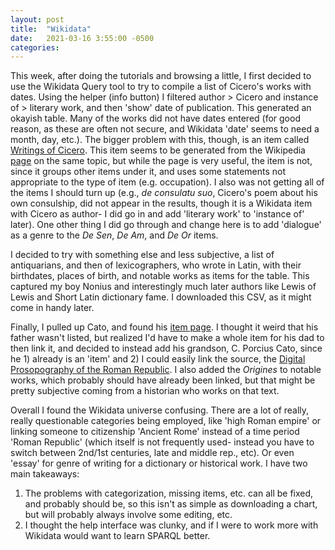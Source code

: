 ```yaml
---
layout: post
title:  "Wikidata"
date:   2021-03-16 3:55:00 -0500
categories: 
---
```


This week, after doing the tutorials and browsing a little, I first decided to use the Wikidata Query tool to try to compile a list of Cicero's works with dates. Using the helper (info button) I filtered author > Cicero and instance of > literary work, and then 'show' date of publication. This generated an okayish table. Many of the works did not have dates entered (for good reason, as these are often not secure, and Wikidata 'date' seems to need a month, day, etc.). The bigger problem with this, though, is an item called [Writings of Cicero](https://www.wikidata.org/wiki/Q3594159). This item seems to be generated from the Wikipedia [page](https://en.wikipedia.org/wiki/Writings_of_Cicero) on the same topic, but while the page is very useful, the item is not, since it groups other items under it, and uses some statements not appropriate to the type of item (e.g. occupation). I also was not getting all of the items I should turn up (e.g., *de consulatu suo*, Cicero's poem about his own consulship, did not appear in the results, though it is a Wikidata item with Cicero as author- I did go in and add 'literary work' to 'instance of' later). One other thing I did go through and change here is to add 'dialogue' as a genre to the *De Sen*, *De Am*, and *De Or* items. 

I decided to try with something else and less subjective, a list of antiquarians, and then of lexicographers, who wrote in Latin, with their birthdates, places of birth, and notable works as items for the table. This captured my boy Nonius and interestingly much later authors like Lewis of Lewis and Short Latin dictionary fame. I downloaded this CSV, as it might come in handy later.

Finally, I pulled up Cato, and found his [item page](https://www.wikidata.org/wiki/Q180081). I thought it weird that his father wasn't listed, but realized I'd have to make a whole item for his dad to then link it, and decided to instead add his grandson, C. Porcius Cato, since he 1) already is an 'item' and 2) I could easily link the source, the [Digital Prosopography of the Roman Republic](https://romanrepublic.ac.uk/). I also added the *Origines* to notable works, which probably should have already been linked, but that might be pretty subjective coming from a historian who works on that text.

Overall I found the Wikidata universe confusing. There are a lot of really, really questionable categories being employed, like 'high Roman empire' or linking someone to citizenship 'Ancient Rome' instead of a time period 'Roman Republic' (which itself is not frequently used- instead you have to switch between 2nd/1st centuries, late and middle rep., etc). Or even 'essay' for genre of writing for a dictionary or historical work. I have two main takeaways:

1. The problems with categorization, missing items, etc. can all be fixed, and probably should be, so this isn't as simple as downloading a chart, but will probably always involve some editing, etc.
2. I thought the help interface was clunky, and if I were to work more with Wikidata would want to learn SPARQL better. 

